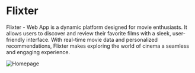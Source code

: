 # Flixter
Flixter - Web App is a dynamic platform designed for movie enthusiasts. It allows users to discover and review their favorite films with a sleek, user-friendly interface. With real-time movie data and personalized recommendations, Flixter makes exploring the world of cinema a seamless and engaging experience.

![Homepage](screen.png)

